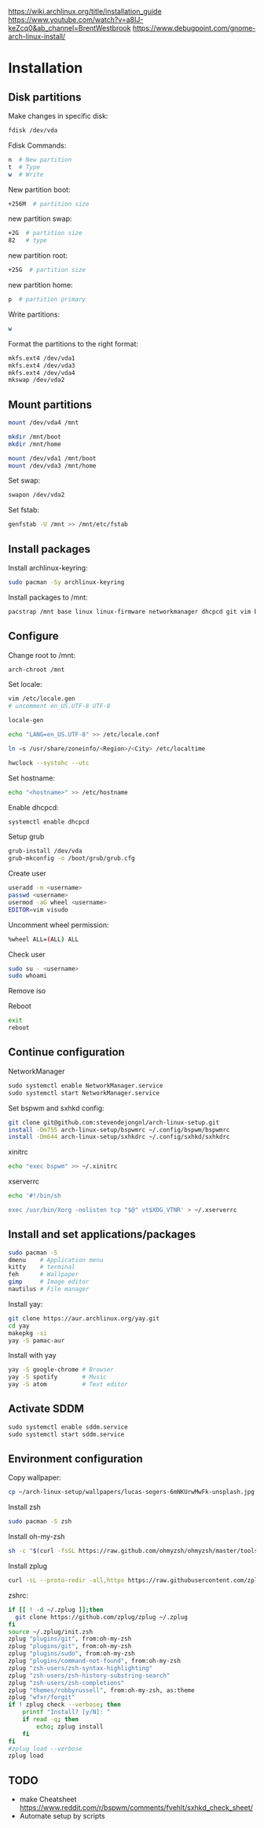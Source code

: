 https://wiki.archlinux.org/title/installation_guide
https://www.youtube.com/watch?v=a8IJ-keZcq0&ab_channel=BrentWestbrook
https://www.debugpoint.com/gnome-arch-linux-install/

# Installation

## Disk partitions

Make changes in specific disk:
```bash
fdisk /dev/vda
```

Fdisk Commands:
```bash
n  # New partition
t  # Type
w  # Write
```

New partition boot:
```bash
+256M  # partition size
```

new partition swap:
```bash
+2G  # partition size
82   # type
```

new partition root:
```bash
+25G  # partition size
```

new partition home:
```bash
p  # partition primary
```

Write partitions:
```bash
w
```

Format the partitions to the right format:
```bash
mkfs.ext4 /dev/vda1
mkfs.ext4 /dev/vda3
mkfs.ext4 /dev/vda4
mkswap /dev/vda2
```


## Mount partitions
```bash
mount /dev/vda4 /mnt

mkdir /mnt/boot
mkdir /mnt/home

mount /dev/vda1 /mnt/boot
mount /dev/vda3 /mnt/home
```

Set swap:
```bash
swapon /dev/vda2
```

Set fstab:
```bash
genfstab -U /mnt >> /mnt/etc/fstab
```


## Install packages
Install archlinux-keyring:
```bash
sudo pacman -Sy archlinux-keyring
```

Install packages to /mnt:
```bash
pacstrap /mnt base linux linux-firmware networkmanager dhcpcd git vim base-devel grub xorg xorg-xinit sddm bspwm sxhkd
```


## Configure

Change root to /mnt:
```bash
arch-chroot /mnt
```

Set locale:
```bash
vim /etc/locale.gen
# uncomment en_US.UTF-8 UTF-8

locale-gen

echo "LANG=en_US.UTF-8" >> /etc/locale.conf

ln –s /usr/share/zoneinfo/<Region>/<City> /etc/localtime

hwclock --systohc --utc
```

Set hostname:
```bash
echo "<hostname>" >> /etc/hostname
```

Enable dhcpcd:
```bash
systemctl enable dhcpcd
```

Setup grub
```bash
grub-install /dev/vda
grub-mkconfig -o /boot/grub/grub.cfg
```

Create user
```bash
useradd -m <username>
passwd <username>
usermod -aG wheel <username>
EDITOR=vim visudo
```

Uncomment wheel permission:
```bash
%wheel ALL=(ALL) ALL
```

Check user
```bash
sudo su - <username>
sudo whoami
```

Remove iso

Reboot
```bash
exit
reboot
```


## Continue configuration
NetworkManager
```bash
sudo systemctl enable NetworkManager.service
sudo systemctl start NetworkManager.service
```

Set bspwm and sxhkd config:
```bash
git clone git@github.com:stevendejongnl/arch-linux-setup.git
install -Dm755 arch-linux-setup/bspwmrc ~/.config/bspwm/bspwmrc
install -Dm644 arch-linux-setup/sxhkdrc ~/.config/sxhkd/sxhkdrc
```

xinitrc
```bash
echo "exec bspwm" >> ~/.xinitrc
```

xserverrc
```bash
echo '#!/bin/sh

exec /usr/bin/Xorg -nolisten tcp "$@" vt$XDG_VTNR' > ~/.xserverrc
```


## Install and set applications/packages
```bash
sudo pacman -S
dmenu    # Application menu
kitty    # terminal
feh      # Wallpaper
gimp     # Image editor
nautilus # File manager
```

Install yay:
```bash
git clone https://aur.archlinux.org/yay.git
cd yay
makepkg -si
yay -S pamac-aur
```

Install with yay
```bash
yay -S google-chrome # Browser
yay -S spotify       # Music
yay -S atom          # Text editor
```

## Activate SDDM
```bash
sudo systemctl enable sddm.service
sudo systemctl start sddm.service
```


## Environment configuration
Copy wallpaper:
```bash
cp ~/arch-linux-setup/wallpapers/lucas-segers-6mNKUrwMwFk-unsplash.jpg ~/wallpapers
```

Install zsh
```bash
sudo pacman -S zsh
```

Install oh-my-zsh
```bash
sh -c "$(curl -fsSL https://raw.github.com/ohmyzsh/ohmyzsh/master/tools/install.sh)"
```

Install zplug
```bash
curl -sL --proto-redir -all,https https://raw.githubusercontent.com/zplug/installer/master/installer.zsh | zsh
```

zshrc:
```bash
if [[ ! -d ~/.zplug ]];then
  git clone https://github.com/zplug/zplug ~/.zplug
fi
source ~/.zplug/init.zsh
zplug "plugins/git", from:oh-my-zsh
zplug "plugins/git", from:oh-my-zsh
zplug "plugins/sudo", from:oh-my-zsh
zplug "plugins/command-not-found", from:oh-my-zsh
zplug "zsh-users/zsh-syntax-highlighting"
zplug "zsh-users/zsh-history-substring-search"
zplug "zsh-users/zsh-completions"
zplug "themes/robbyrussell", from:oh-my-zsh, as:theme
zplug "wfxr/forgit"
if ! zplug check --verbose; then
    printf "Install? [y/N]: "
    if read -q; then
        echo; zplug install
    fi
fi
#zplug load --verbose
zplug load
```



## TODO

 - make Cheatsheet
https://www.reddit.com/r/bspwm/comments/fvehlt/sxhkd_check_sheet/
 - Automate setup by scripts